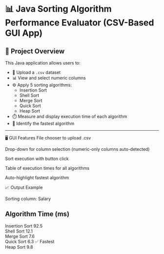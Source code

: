 # 📊 Java Sorting Algorithm Performance Evaluator (CSV-Based GUI App)

## 🧩 Project Overview

This Java application allows users to:

- 📁 Upload a `.csv` dataset
- 📊 View and select numeric columns
- ⚙️ Apply 5 sorting algorithms:
  - Insertion Sort
  - Shell Sort
  - Merge Sort
  - Quick Sort
  - Heap Sort
- ⏱️ Measure and display execution time of each algorithm
- 🥇 Identify the fastest algorithm

---

🖥️ GUI Features
File chooser to upload .csv

Drop-down for column selection (numeric-only columns auto-detected)

Sort execution with button click

Table of execution times for all algorithms

Auto-highlight fastest algorithm

📈 Output Example

Sorting column: Salary

Algorithm        Time (ms)
---------------------------
Insertion Sort   92.5</br>
Shell Sort       12.1</br>
Merge Sort       7.6</br>
Quick Sort       6.3   ✅ Fastest</br>
Heap Sort        9.8</br>



